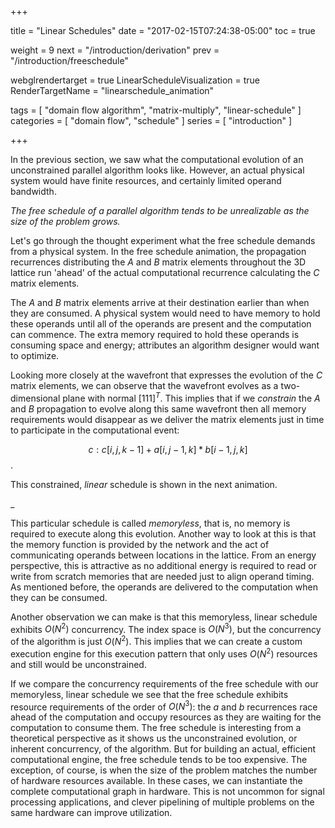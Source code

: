 +++

title = "Linear Schedules"
date = "2017-02-15T07:24:38-05:00"
toc = true

weight = 9
next = "/introduction/derivation"
prev = "/introduction/freeschedule"


webglrendertarget = true
LinearScheduleVisualization = true
RenderTargetName = "linearschedule_animation"

tags = [ "domain flow algorithm", "matrix-multiply", "linear-schedule" ]
categories = [ "domain flow", "schedule" ]
series = [ "introduction" ]

+++

<canvas id="c"></canvas>

In the previous section, we saw what the computational evolution of an unconstrained parallel algorithm looks like.
However, an actual physical system would have finite resources, and certainly limited operand bandwidth.

*The free schedule of a parallel algorithm tends to be unrealizable as the size of the problem grows.*

Let's go through the thought experiment what the free schedule demands from a physical system.
In the free schedule animation, the propagation recurrences distributing the $A$ and $B$ matrix elements
throughout the 3D lattice run 'ahead' of the actual computational recurrence calculating the $C$ matrix
elements.

The *A* and *B* matrix elements arrive at their destination earlier than when they are consumed. 
A physical system would need to have memory to hold these operands until
all of the operands are present and the computation can commence. The extra memory required to hold
these operands is consuming space and energy; 
attributes an algorithm designer would want to optimize.

Looking more closely at the wavefront that expresses the evolution of the *C* matrix elements, we
can observe that the wavefront evolves as a two-dimensional plane with normal $[1 1 1]^T$.
This implies that if we _constrain_ the *A* and *B* propagation to evolve along this same wavefront
then all memory requirements would disappear as we deliver the matrix elements just in time
to participate in the computational event:
 
 $$c: c[i,j,k-1] + a[i,j-1,k] * b[i-1, j,k]$$.

This constrained, _linear_ schedule is shown in the next animation.

<div id="linearschedule_animation">_</div>

This particular schedule is called _memoryless_, that is, no memory is required to execute along this
evolution. Another way to look at this is that the memory function is provided by the network and the act of
communicating operands between locations in the lattice. From an energy perspective, this is attractive as
no additional energy is required to read or write from scratch memories that are needed just to align operand
timing. As mentioned before, the operands are delivered to the computation when they can be consumed.

Another observation we can make is that this memoryless, linear schedule exhibits $O(N^2)$
concurrency. The index space is $O(N^3)$, but the concurrency of the algorithm is just
$O(N^2)$. This implies that we can create a custom execution engine for
this execution pattern that only uses $O(N^2)$ resources and still would be unconstrained.

If we compare the concurrency requirements of the free schedule with our memoryless, linear schedule we
see that the free schedule exhibits resource requirements of the order of $O(N^3)$:
the $a$ and $b$ recurrences race ahead of the computation and occupy resources as they are waiting for the
computation to consume them. The free schedule is interesting from a theoretical perspective as it
shows us the unconstrained evolution, or inherent concurrency, of the algorithm. But for building an
actual, efficient computational engine, the free schedule tends to be too expensive. The exception, of course,
is when the size of the problem matches the number of hardware resources available. In these cases, 
we can instantiate the complete computational graph in hardware. This is not uncommon for signal processing
applications, and clever pipelining of multiple problems on the same hardware can improve utilization.
